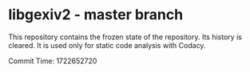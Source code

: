 # libgexiv2 - master branch

This repository contains the frozen state of the repository.
Its history is cleared. It is used only for static code
analysis with Codacy.

Commit Time: 1722652720